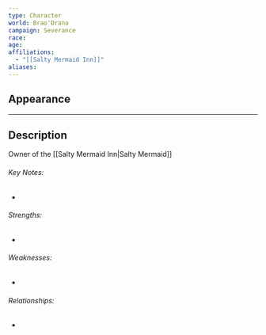 ```yaml
---
type: Character
world: Brao'Drana
campaign: Severance
race: 
age: 
affiliations:
  - "[[Salty Mermaid Inn]]"
aliases:
---
```

## Appearance


---

## Description

Owner of the [[Salty Mermaid Inn|Salty Mermaid]]

###### Key Notes:
- 

###### Strengths:
- 

###### Weaknesses:
- 

###### Relationships:
- 